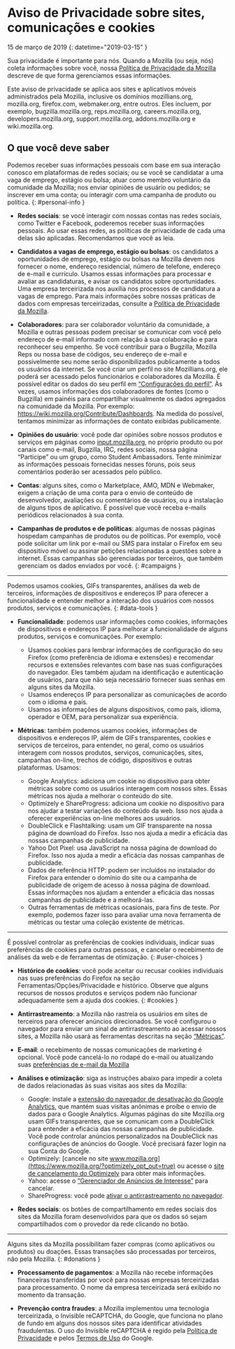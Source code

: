 # Aviso de Privacidade sobre sites, comunicações e cookies

15 de março de 2019
{: datetime="2019-03-15" }

Sua privacidade é importante para nós. Quando a Mozilla (ou seja, nós) coleta informações sobre você, nossa [Política de Privacidade da Mozilla](https://www.mozilla.org/privacy/) descreve de que forma gerenciamos essas informações.

Este aviso de privacidade se aplica aos sites e aplicativos móveis administrados pela Mozilla, inclusive os domínios mozillians.org, mozilla.org, firefox.com, webmaker.org, entre outros. Eles incluem, por exemplo, bugzilla.mozilla.org, reps.mozilla.org, careers.mozilla.org, developers.mozilla.org, support.mozilla.org, addons.mozilla.org e wiki.mozilla.org.

## O que você deve saber

Podemos receber suas informações pessoais com base em sua interação conosco em plataformas de redes sociais; ou se você se candidatar a uma vaga de emprego, estágio ou bolsa; atuar como membro voluntário da comunidade da Mozilla; nos enviar opiniões de usuário ou pedidos; se inscrever em uma conta; ou interagir com uma campanha de produto ou política. 
{: #personal-info }

* **Redes sociais**: se você interagir com nossas contas nas redes sociais, como Twitter e Facebook, poderemos receber suas informações pessoais. Ao usar essas redes, as políticas de privacidade de cada uma delas são aplicadas. Recomendamos que você as leia.

* **Candidatos a vagas de emprego, estágio ou bolsas**: os candidatos a oportunidades de emprego, estágio ou bolsas na Mozilla devem nos fornecer o nome, endereço residencial, número de telefone, endereço de e-mail e currículo. Usamos essas informações para processar e avaliar as candidaturas, e avisar os candidatos sobre oportunidades. Uma empresa terceirizada nos auxilia nos processos de candidatura a vagas de emprego. Para mais informações sobre nossas práticas de dados com empresas terceirizadas, consulte a [Política de Privacidade da Mozilla](https://www.mozilla.org/privacy/).

* **Colaboradores**: para ser colaborador voluntário da comunidade, a Mozilla e outras pessoas podem precisar se comunicar com você pelo endereço de e-mail informado com relação à sua colaboração e para reconhecer seu empenho. Se você contribuir para o Bugzilla, Mozilla Reps ou nossa base de códigos, seu endereço de e-mail e possivelmente seu nome serão disponibilizados publicamente a todos os usuários da internet. Se você criar um perfil no site Mozillians.org, ele poderá ser acessado pelos funcionários e colaboradores da Mozilla. É possível editar os dados do seu perfil em [“Configurações do perfil”](https://mozillians.org/user/edit). Às vezes, usamos informações dos colaboradores de fontes (como o Bugzilla) em painéis para compartilhar visualmente os dados agregados na comunidade da Mozilla. Por exemplo: <https://wiki.mozilla.org/Contribute/Dashboards>. Na medida do possível, tentamos minimizar as informações de contato exibidas publicamente.

* **Opiniões do usuário**: você pode dar opiniões sobre nossos produtos e serviços em páginas como [input.mozilla.org](https://input.mozilla.org/), no próprio produto ou por canais como e-mail, Bugzilla, IRC, redes sociais, nossa página “Participe” ou um grupo, como Student Ambassadors. Tente minimizar as informações pessoais fornecidas nesses fóruns, pois seus comentários poderão ser acessados pelo público.

* **Contas**: alguns sites, como o Marketplace, AMO, MDN e Webmaker, exigem a criação de uma conta para o envio de conteúdo de desenvolvedor, avaliações ou comentários de usuários, ou a instalação de alguns tipos de aplicativo. É possível que você receba e-mails periódicos relacionados à sua conta. 

* **Campanhas de produtos e de políticas**: algumas de nossas páginas hospedam campanhas de produtos ou de políticas. Por exemplo, você pode solicitar um link por e-mail ou SMS para instalar o Firefox em seu dispositivo móvel ou assinar petições relacionadas a questões sobre a internet. Essas campanhas são gerenciadas por terceiros, que também gerenciam os dados enviados por você.
{: #campaigns }

---------------------------------------

Podemos usamos cookies, GIFs transparentes, análises da web de terceiros, informações de dispositivos e endereços IP para oferecer a funcionalidade e entender melhor a interação dos usuários com nossos produtos, serviços e comunicações.
{: #data-tools }

* **Funcionalidade**: podemos usar informações como cookies, informações de dispositivos e endereços IP para melhorar a funcionalidade de alguns produtos, serviços e comunicações. Por exemplo:
    * Usamos cookies para lembrar informações de configuração do seu Firefox (como preferência de idioma e extensões) e recomendar recursos e extensões relevantes com base nas suas configurações do navegador. Eles também ajudam na identificação e autenticação de usuários, para que não seja necessário fornecer suas senhas em alguns sites da Mozilla.
    * Usamos endereços IP para personalizar as comunicações de acordo com o idioma e país.
    * Usamos as informações de alguns dispositivos, como país, idioma, operador e OEM, para personalizar sua experiência.

* **Métricas**: também podemos usamos cookies, informações de dispositivos e endereços IP, além de GIFs transparentes, cookies e serviços de terceiros, para entender, no geral, como os usuários interagem com nossos produtos, serviços, comunicações, sites, campanhas on-line, trechos de código, dispositivos e outras plataformas. Usamos:
    * Google Analytics: adiciona um cookie no dispositivo para obter métricas sobre como os usuários interagem com nossos sites. Essas métricas nos ajuda a melhorar o conteúdo do site.
    * Optimizely e ShareProgress: adiciona um cookie no dispositivo para nos ajudar a testar variações do conteúdo da web. Isso nos ajuda a oferecer experiências on-line melhores aos usuários.
    * DoubleClick e Flashtalking: usam um GIF transparente na nossa página de download do Firefox. Isso nos ajuda a medir a eficácia das nossas campanhas de publicidade.
    * Yahoo Dot Pixel: usa JavaScript na nossa página de download do Firefox. Isso nos ajuda a medir a eficácia das nossas campanhas de publicidade. 
    * Dados de referência HTTP: podem ser incluídos no instalador do Firefox para entender o domínio do site ou a campanha de publicidade de origem de acesso à nossa página de download. Essas informações nos ajudam a entender a eficácia das nossas campanhas de publicidade e a melhorá-las.
    * Outras ferramentas de métricas ocasionais, para fins de teste. Por exemplo, podemos fazer isso para avaliar uma nova ferramenta de métricas ou testar uma coleção existente de métricas.

---------------------------------------

É possível controlar as preferências de cookies individuais, indicar suas preferências de cookies para outras pessoas, e cancelar o recebimento de análises da web e de ferramentas de otimização. 
{: #user-choices }

* **Histórico de cookies**: você pode aceitar ou recusar cookies individuais nas suas preferências do Firefox na seção Ferramentas/Opções/Privacidade e histórico. Observe que alguns recursos de nossos produtos e serviços podem não funcionar adequadamente sem a ajuda dos cookies.
{: #cookies }

* **Antirrastreamento**: a Mozilla não rastreia os usuários em sites de terceiros para oferecer anúncios direcionados. Se você configurou o navegador para enviar um sinal de antirrastreamento ao acessar nossos sites, a Mozilla não usará as ferramentas descritas na seção [“Métricas”](#data-tools).

* **E-mail**: o recebimento de nossas comunicações de marketing é opcional. Você pode cancelá-lo no rodapé do e-mail ou atualizando suas [preferências de e-mail da Mozilla](https://www.mozilla.org/newsletter/recovery/)

* **Análises e otimização**: siga as instruções abaixo para impedir a coleta de dados relacionadas às suas visitas aos sites da Mozilla:
    *  Google: instale a [extensão do navegador de desativação do Google Analytics](https://tools.google.com/dlpage/gaoptout), que mantém suas visitas anônimas e proíbe o envio de dados para o Google Analytics. Algumas páginas do site Mozilla.org usam GIFs transparentes, que se comunicam com a DoubleClick para entender a eficácia das nossas campanhas de publicidade. Você pode controlar anúncios personalizados na DoubleClick nas configurações de anúncios do Google. Você precisará fazer login na sua Conta do Google.
    *  Optimizely: [cancele no site www.mozilla.org](https://www.mozilla.org/?optimizely_opt_out=true) ou acesse o [site de cancelamento do Optimizely](https://www.optimizely.com/opt_out) para obter mais informações.
    *  Yahoo: acesse o [“Gerenciador de Anúncios de Interesse”](https://aim.yahoo.com/aim/us/en/optout/) para cancelar.
    *  ShareProgress: você pode [ativar o antirrastreamento no navegador](https://support.mozilla.org/kb/how-do-i-turn-do-not-track-feature).

* **Redes sociais**: os botões de compartilhamento em redes sociais dos sites da Mozilla foram desenvolvidos para que os dados só sejam compartilhados com o provedor da rede clicando no botão.

---------------------------------------

Alguns sites da Mozilla possibilitam fazer compras (como aplicativos ou produtos) ou doações. Essas transações são processadas por terceiros, não pela Mozilla. 
{: #donations }

* **Processamento de pagamentos**: a Mozilla não recebe informações financeiras transferidas por você para nossas empresas terceirizadas para processamento. O nome da empresa terceirizada será exibido no momento da transação.

* **Prevenção contra fraudes**: a Mozilla implementou uma tecnologia terceirizada, o Invisible reCAPTCHA, do Google, que funciona no plano de fundo em alguns dos nossos sites para identificar atividades fraudulentas. O uso do Invisible reCAPTCHA é regido pela [Política de Privacidade](https://www.google.com/intl/en/policies/privacy/) e pelos [Termos de Uso](https://www.google.com/intl/en/policies/terms/) do Google.

